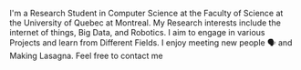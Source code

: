 

I'm a Research Student in Computer Science at the Faculty of Science at the University of Quebec at Montreal. 
My Research interests include the internet of things, Big Data, and Robotics. I aim to engage in various Projects and learn from Different Fields.
I enjoy meeting new people 🗣️ and Making Lasagna. Feel free to contact me
